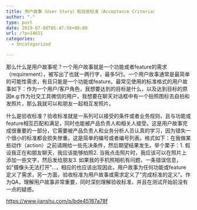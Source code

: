 ```yaml
---
title: 用户故事（User Story）和验收标准（Acceptance Criteria）
author: "-"
type: post
date: 2019-07-08T05:47:58+00:00
url: /?p=14651
categories:
  - Uncategorized

---
```

那么什么是用户故事呢？一个用户故事就是一个功能或者feature的需求（requirement），被写出了也就一两行字，最多5行。一个用户故事通常是最简单的可能性需求，有且只能是一个功能或feature。最常见使用的标准格式的用户故事如下：作为一个用户/客户角色，我想要达到的目标是什么，以及达到目标的原因e.g:作为社交工具微信的用户，我想要在聊天对话框中有一个拍照图标去自拍和发照片，那么我就可以和朋友一起相互发照片。

什么是验收标准？验收标准就是一系列可以接受的条件或者业务规则，且与功能或feature相互匹配和满足，同时也能被产品负责人和相关人接受。这是用户故事完成很重要的一部分，它需要被产品负责人和业务分析人员认真的学习，因为错失一个很小的标准都会损失惨重。这是简单的编号或者编号列表。格式如下：在我做某些动作（action）之前请赐给一些先决条件，然后期望结果发生。举个栗子：1. 假设我正在和朋友聊天，我应该能够拍照2. 当我点击照片时，我应该可以在照片上添加一些文字，然后发给朋友3. 如果我的手机照相机有问题，一条错误信息，如"摄像头无法打开"...，相应的也应该出现因此，用户故事为任何功能或feature定义了需求，另一方面，验收标准为用户故事或需求定义了"完成标准的定义"。作为QA，理解用户故事非常重要，同时深刻理解验收标准，并且在测试开始前没有一点的疑惑。

https://www.jianshu.com/p/bde45187a78f
